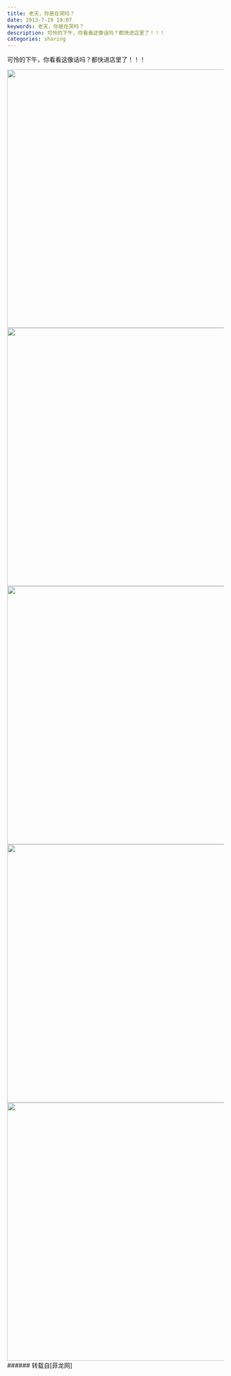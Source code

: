 ```yaml
---
title: 老天，你是在哭吗？
date: 2013-7-19 19:07
keywords: 老天，你是在哭吗？
description: 可怜的下午，你看看这像话吗？都快进店里了！！！
categories: sharing
---
```

<td class="t_f" id="postmessage_24254">

可怜的下午，你看看这像话吗？都快进店里了！！！

<img aid="8358" class="zoom" data-cf-modified-ded1a63ff5002743ff6a8e5d-="" file="data/attachment/forum/201307/19/190545un4jqxulcbw4l9vp.jpg" id="aimg_8358" inpost="1" onclick="" onmouseover="" src="http://www.flw.ph/data/attachment/forum/201307/19/190545un4jqxulcbw4l9vp.jpg" width="600" zoomfile="data/attachment/forum/201307/19/190545un4jqxulcbw4l9vp.jpg"/>



<img aid="8359" class="zoom" data-cf-modified-ded1a63ff5002743ff6a8e5d-="" file="data/attachment/forum/201307/19/190552hkzd66jjity10dxi.jpg" id="aimg_8359" inpost="1" onclick="" onmouseover="" src="http://www.flw.ph/data/attachment/forum/201307/19/190552hkzd66jjity10dxi.jpg" width="600" zoomfile="data/attachment/forum/201307/19/190552hkzd66jjity10dxi.jpg"/>



<img aid="8360" class="zoom" data-cf-modified-ded1a63ff5002743ff6a8e5d-="" file="data/attachment/forum/201307/19/190558l1zhqr455qqz1xz4.jpg" id="aimg_8360" inpost="1" onclick="" onmouseover="" src="http://www.flw.ph/data/attachment/forum/201307/19/190558l1zhqr455qqz1xz4.jpg" width="600" zoomfile="data/attachment/forum/201307/19/190558l1zhqr455qqz1xz4.jpg"/>



<img aid="8361" class="zoom" data-cf-modified-ded1a63ff5002743ff6a8e5d-="" file="data/attachment/forum/201307/19/190604pzzj1xk98vo17ttp.jpg" id="aimg_8361" inpost="1" onclick="" onmouseover="" src="http://www.flw.ph/data/attachment/forum/201307/19/190604pzzj1xk98vo17ttp.jpg" width="600" zoomfile="data/attachment/forum/201307/19/190604pzzj1xk98vo17ttp.jpg"/>



<img aid="8362" class="zoom" data-cf-modified-ded1a63ff5002743ff6a8e5d-="" file="data/attachment/forum/201307/19/190610eslrwwlreyfsc2ua.jpg" id="aimg_8362" inpost="1" onclick="" onmouseover="" src="http://www.flw.ph/data/attachment/forum/201307/19/190610eslrwwlreyfsc2ua.jpg" width="600" zoomfile="data/attachment/forum/201307/19/190610eslrwwlreyfsc2ua.jpg"/>


<br/>
</td>
###### 转载自[菲龙网]